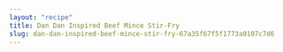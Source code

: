 ```yaml
---
layout: "recipe"
title: Dan Dan Inspired Beef Mince Stir-Fry
slug: dan-dan-inspired-beef-mince-stir-fry-67a35f67f5f1773a0107c7d6
---
```

